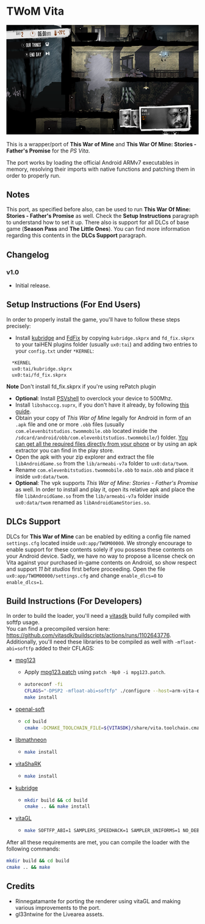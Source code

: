 # TWoM Vita

<p align="center"><img src="./screenshots/game.png"></p>

This is a wrapper/port of <b>This War of Mine</b> and <b>This War Of Mine: Stories - Father's Promise</b> for the *PS Vita*.

The port works by loading the official Android ARMv7 executables in memory, resolving their imports with native functions and patching them in order to properly run.

## Notes

This port, as specified before also, can be used to run <b>This War Of Mine: Stories - Father's Promise</b> as well. Check the <b>Setup Instructions</b> paragraph to understand how to set it up.
There also is support for all DLCs of base game (<b>Season Pass</b> and <b>The Little Ones</b>). You can find more information regarding this contents in the <b>DLCs Support</b> paragraph.

## Changelog

### v1.0

- Initial release.

## Setup Instructions (For End Users)

In order to properly install the game, you'll have to follow these steps precisely:

- Install [kubridge](https://github.com/TheOfficialFloW/kubridge/releases/) and [FdFix](https://github.com/TheOfficialFloW/FdFix/releases/) by copying `kubridge.skprx` and `fd_fix.skprx` to your taiHEN plugins folder (usually `ux0:tai`) and adding two entries to your `config.txt` under `*KERNEL`:
  
```
  *KERNEL
  ux0:tai/kubridge.skprx
  ux0:tai/fd_fix.skprx
```

**Note** Don't install fd_fix.skprx if you're using rePatch plugin

- **Optional**: Install [PSVshell](https://github.com/Electry/PSVshell/releases) to overclock your device to 500Mhz.
- Install `libshacccg.suprx`, if you don't have it already, by following [this guide](https://samilops2.gitbook.io/vita-troubleshooting-guide/shader-compiler/extract-libshacccg.suprx).
- Obtain your copy of *This War of Mine* legally for Android in form of an `.apk` file and one or more `.obb` files (usually `com.elevenbitstudios.twommobile.obb` located inside the `/sdcard/android/obb/com.elevenbitstudios.twommobile/`) folder. [You can get all the required files directly from your phone](https://stackoverflow.com/questions/11012976/how-do-i-get-the-apk-of-an-installed-app-without-root-access) or by using an apk extractor you can find in the play store.
- Open the apk with your zip explorer and extract the file `libAndroidGame.so` from the `lib/armeabi-v7a` folder to `ux0:data/twom`. 
- Rename `com.elevenbitstudios.twommobile.obb` to `main.obb` and place it inside `ux0:data/twom`.
- **Optional**: The vpk supports *This War of Mine: Stories - Father's Promise* as well. In order to install and play it, open its relative apk and place the file `libAndroidGame.so` from the `lib/armeabi-v7a` folder inside `ux0:data/twom` renamed as `libAndroidGameStories.so`. 

## DLCs Support

DLCs for <b>This War of Mine</b> can be enabled by editing a config file named `settings.cfg` located inside `ux0:app/TWOM00000`.
We strongly encourage to enable support for these contents solely if you possess these contents on your Android device.
Sadly, we have no way to propose a license check on Vita against your purchased in-game contents on Android, so show respect and support *11 bit studios* first before proceeding.
Open the file `ux0:app/TWOM00000/settings.cfg` and change `enable_dlcs=0` to `enable_dlcs=1`.

## Build Instructions (For Developers)

In order to build the loader, you'll need a [vitasdk](https://github.com/vitasdk) build fully compiled with softfp usage.  
You can find a precompiled version here: https://github.com/vitasdk/buildscripts/actions/runs/1102643776.  
Additionally, you'll need these libraries to be compiled as well with `-mfloat-abi=softfp` added to their CFLAGS:

- [mpg123](http://www.mpg123.de/download/mpg123-1.25.10.tar.bz2)

  - Apply [mpg123.patch](https://github.com/vitasdk/packages/blob/master/mpg123/mpg123.patch) using `patch -Np0 -i mpg123.patch`.

  - ```bash
    autoreconf -fi
    CFLAGS="-DPSP2 -mfloat-abi=softfp" ./configure --host=arm-vita-eabi --prefix=$VITASDK/arm-vita-eabi --disable-shared --enable-static --enable-fifo=no --enable-ipv6=no --enable-network=no --enable-int-quality=no --with-cpu=neon --with-default-audio=dummy --with-optimization=3
    make install
    ```

- [openal-soft](https://github.com/isage/openal-soft/tree/vita-1.19.1)

  - ```bash
    cd build
    cmake -DCMAKE_TOOLCHAIN_FILE=${VITASDK}/share/vita.toolchain.cmake -DCMAKE_BUILD_TYPE=Release -DCMAKE_C_FLAGS=-mfloat-abi=softfp .. && make install
    ```

- [libmathneon](https://github.com/Rinnegatamante/math-neon)

  - ```bash
    make install
    ```

- [vitaShaRK](https://github.com/Rinnegatamante/vitaShaRK)

  - ```bash
    make install
    ```

- [kubridge](https://github.com/TheOfficialFloW/kubridge)

  - ```bash
    mkdir build && cd build
    cmake .. && make install
    ```

- [vitaGL](https://github.com/Rinnegatamante/vitaGL)

  - ````bash
    make SOFTFP_ABI=1 SAMPLERS_SPEEDHACK=1 SAMPLER_UNIFORMS=1 NO_DEBUG=1 install
    ````

After all these requirements are met, you can compile the loader with the following commands:

```bash
mkdir build && cd build
cmake .. && make
```

## Credits

- Rinnegatamante for porting the renderer using vitaGL and making various improvements to the port.
- gl33ntwine for the Livearea assets.
